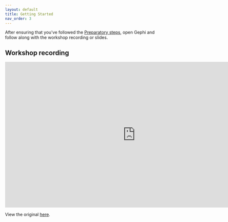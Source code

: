 ```yaml
---
layout: default
title: Getting Started
nav_order: 3
---
```


<!-- Edit the content below for the workshop in question. Once you're ready to publish, remove the comment characters e.g. "<!--" at the start and end -->



After ensuring that you've followed the [Preparatory steps](preparation), open Gephi and follow along with the workshop recording or slides. 

## Workshop recording

<iframe height="480" width="853" allowfullscreen frameborder=0 src="https://echo360.ca/media/c4bf7bd8-761f-4cc6-bae9-29eecab67da7/public?autoplay=false&automute=false"></iframe>

View the original [here](https://echo360.ca/media/c4bf7bd8-761f-4cc6-bae9-29eecab67da7/public).


<!--
## Workshop slides

<div style="position:relative;padding-top:66.25%;">
<iframe src="//docs.google.com/viewer?url=https://github.com/scds/intro-tableau/raw/main/assets/docs/tableau_20201118.pdf?dl=0&hl=en_US&embedded=true" class="gde-frame" style="position:absolute;top:0;left:0;width:100%;height:100%;border:none;" scrolling="no"></iframe>
</div>
[Download as a PDF](https://github.com/scds/intro-tableau/raw/main/assets/docs/tableau_20201118.pdf)
<br>

## Worksheets
**Coming soon!**


-->
